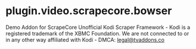 # plugin.video.scrapecore.bowser
Demo Addon for ScrapeCore Unofficial Kodi Scraper Framework - Kodi is a registered trademark of the XBMC Foundation. We are not connected to or in any other way affiliated with Kodi - DMCA: legal@tvaddons.co
